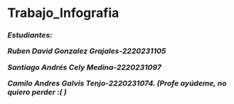 # Trabajo_Infografia

<em><h3>Estudiantes:<br>

Ruben David Gonzalez Grajales-2220231105<br>

Santiago Andrés Cely Medina-2220231097<br>

Camilo Andres Galvis Tenjo-2220231074. (Profe ayúdeme, no quiero perder :( )<br></h3></em>
